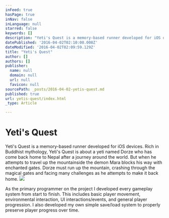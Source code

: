 ```yaml
---
inFeed: true
hasPage: true
inNav: false
inLanguage: null
starred: false
keywords: []
description: "Yeti's Quest is a memory-based runner developed for iOS devices. Rich in Buddhist mythology, Yeti's Quest is about a yeti named Dorze who has come back home to Nepal after a journey around the world. But when he attempts to travel up the mountainside the demon Mara blocks his way with enchanted gates. Dorze must run up the mountain, crashing through the magical gates and facing many challenges as he attempts to make it back home."
datePublished: '2016-04-02T02:10:00.008Z'
dateModified: '2016-04-02T02:09:59.129Z'
title: "Yeti's Quest"
author: []
authors: []
publisher:
  name: null
  domain: null
  url: null
  favicon: null
sourcePath: _posts/2016-04-02-yetis-quest.md
published: true
url: yetis-quest/index.html
_type: Article

---
```

# Yeti's Quest

Yeti's Quest is a memory-based runner developed for iOS devices. Rich in Buddhist mythology, Yeti's Quest is about a yeti named Dorze who has come back home to Nepal after a journey around the world. But when he attempts to travel up the mountainside the demon Mara blocks his way with enchanted gates. Dorze must run up the mountain, crashing through the magical gates and facing many challenges as he attempts to make it back home.
![](https://the-grid-user-content.s3-us-west-2.amazonaws.com/faec1a4c-8e2a-45eb-94b5-9c4950b062d1.jpg)

As the primary programmer on the project I developed every gameplay system from start to finish. This includes basic player movement, environmental interaction, UI interactions/events, and general player progression. I also developed my own simple save/load system to properly preserve player progress over time.